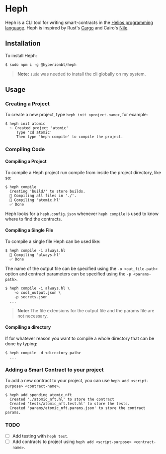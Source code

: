 # Heph

Heph is a CLI tool for writing smart-contracts in the [Helios programming language](https://github.com/Hyperion-BT/Helios).
Heph is inspired by Rust's [Cargo](https://github.com/rust-lang/cargo) and Cairo's [Nile](https://github.com/OpenZeppelin/nile).

## Installation

To install Heph:

```shell
$ sudo npm i -g @hyperionbt/heph
```

>**Note:** `sudo` was needed to install the cli globally on my system.

## Usage

### Creating a Project

To create a new project, type `heph init <project-name>`, for example:

```shell
$ heph init atomic
  ✨ Created project 'atomic'
     Type 'cd atomic'
     Then type 'heph compile' to compile the project.
```

### Compiling Code

#### Compiling a Project

To compile a Heph project run compile from inside the project directory, like so:

```shell
$ heph compile
  Creating 'build/' to store builds.
  🤖 Compiling all files in './'.
  🔨 Compiling 'atomic.hl'
  ✅ Done
```

Heph looks for a `heph.config.json` whenever `heph compile` is used to know where to find the contracts.

#### Compiling a Single File

To compile a single file Heph can be used like:

```shell
$ heph compile -i always.hl
  🔨 Compiling 'always.hl'
  ✅ Done
```

The name of the output file can be specified using the `-o <out_file-path>` option and contract parameters can be specified using the `-p <params-path>`.

```shell
$ heph compile -i always.hl \ 
    -o cool_output.json \
    -p secrets.json
  ...
```

>**Note:** The file extensions for the output file and the params file are not necessary,

#### Compiling a directory

If for whatever reason you want to compile a whole directory that can be done by typing:

```shell
$ heph compile -d <directory-path>
  ...
```
### Adding a Smart Contract to your project

To add a new contract to your project, you can use `heph add <script-purpose> <contract-name>`.

```shell
$ heph add spending atomic_nft
  Created './atomic_nft.hl' to store the contract
  Created 'tests/atomic_nft.test.hl' to store the tests.
  Created 'params/atomic_nft.params.json' to store the contract params.

```

### TODO

- [ ] Add testing with `heph test`.
- [ ] Add contracts to project using `heph add <script-purpose> <contract-name>`.
